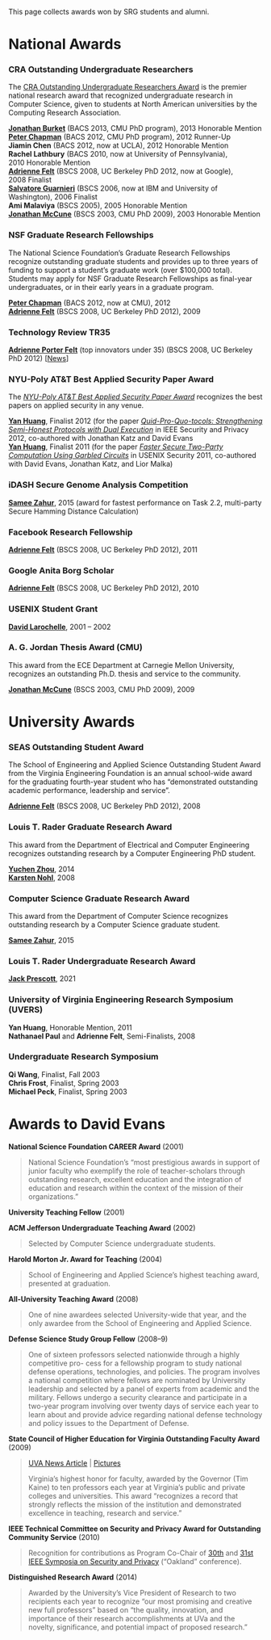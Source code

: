 This page collects awards won by SRG students and alumni.

# National Awards

### CRA Outstanding Undergraduate Researchers


The <a href="//www.cra.org/awards/undergrad/">CRA Outstanding Undergraduate Researchers Award</a> is the premier national research award that recognized undergraduate research in Computer Science, given to students at North American universities by the Computing Research Association.

<div class="hanging"><a href="//jburket.com/"><b>Jonathan Burket</b></a> (BACS 2013, CMU PhD program), 2013&nbsp;Honorable Mention</div>
<div class="hanging"><A href="//www.cs.virginia.edu/~pmc8p/"><b>Peter Chapman</b></a> (BACS 2012, CMU PhD program), 2012&nbsp;Runner-Up</div>
<div class="hanging"><b>Jiamin Chen</b> (BACS 2012, now at UCLA), 2012 Honorable Mention</div>
<div class="hanging"><b>Rachel Lathbury</b> (BACS 2010, now at University of Pennsylvania), 2010&nbsp;Honorable&nbsp;Mention</div>
<div class="hanging"><a href="//www.cs.berkeley.edu/~afelt/"><b>Adrienne Felt</b></a> (BSCS 2008, UC Berkeley PhD 2012, now at Google), 2008&nbsp;Finalist</div>
<div class="hanging"><a href="//sammyg.org/"><b>Salvatore Guarnieri</b></a> (BSCS 2006, now at IBM and University of Washington), 2006&nbsp;Finalist</div>
<div class="hanging"><b>Ami Malaviya</b> (BSCS 2005), 2005&nbsp;Honorable&nbsp;Mention</div>
<div class="hanging"><a href="//www.ece.cmu.edu/~jmmccune/"><b>Jonathan McCune</b></a> (BSCS 2003, CMU PhD 2009), 2003&nbsp;Honorable&nbsp;Mention</div>


### NSF Graduate Research Fellowships

The National Science Foundation&#8217;s Graduate Research Fellowships recognize outstanding graduate students and provides up to three years of funding to support a student&#8217;s graduate work (over $100,000 total).  Students may apply for NSF Graduate Research Fellowships as final-year undergraduates, or in their early years in a graduate program.


<A href="//www.cs.virginia.edu/~pmc8p/"><b>Peter Chapman</b></a> (BACS 2012, now at CMU), 2012<br />
<a href="//www.cs.berkeley.edu/~afelt/"><b>Adrienne Felt</b></a> (BSCS 2008, UC Berkeley PhD 2012), 2009

### Technology Review TR35

<a href="https://www.technologyreview.com/lists/innovators-under-35/2017/visionary/adrienne-felt/"><b>Adrienne Porter Felt</b></a> (top innovators under 35) (BSCS 2008, UC Berkeley PhD 2012) [<a href="2017/alumna-turned-internet-security-expert-listed-among-nations-top-young-innovators.html">News</a>]

### NYU-Poly AT&amp;T Best Applied Security Paper Award

The <a href="//www.poly.edu/csaw2011/csaw-research"><em>NYU-Poly AT&amp;T Best Applied Security Paper Award</em></a> recognizes the best papers on applied security in any venue.

<div class="hanging"><b><a href="//www.cs.virginia.edu/~yh8h/">Yan Huang</a></b>, Finalist 2012 (for the paper <a href="//www.cs.virginia.edu/~evans/pubs/oakland2012/"><em>Quid-Pro-Quo-tocols: Strengthening Semi-Honest Protocols with Dual Execution</em></a> in IEEE Security and Privacy 2012, co-authored with Jonathan Katz and David Evans</div>
<div class="hanging"><b><a href="//www.cs.virginia.edu/~yh8h/">Yan Huang</a></b>, Finalist 2011 (for the paper <a href="//www.cs.virginia.edu/~evans/pubs/usenix2011/"><em>Faster Secure Two-Party Computation Using Garbled Circuits</em></a> in USENIX Security 2011, co-authored with David Evans, Jonathan Katz, and Lior Malka)</div>

### iDASH Secure Genome Analysis Competition

<div class="hanging">
<a href="https://www.cs.virginia.edu/~sza4uq/"><b>Samee Zahur</b></a>, 2015 (award for fastest performance on Task 2.2, multi-party Secure Hamming Distance Calculation)
</div>

### Facebook Research Fellowship

<a href="//www.cs.berkeley.edu/~afelt/"><b>Adrienne Felt</b></a> (BSCS 2008, UC Berkeley PhD 2012), 2011

### Google Anita Borg Scholar

<a href="//www.cs.berkeley.edu/~afelt/"><b>Adrienne Felt</b></a> (BSCS 2008, UC Berkeley PhD 2012), 2010

### USENIX Student Grant

<a href="//blogs.law.harvard.edu/dlarochelle/"><b>David Larochelle</b></a>, 2001 &ndash; 2002

### A. G. Jordan Thesis Award (CMU)

This award from the ECE Department at Carnegie Mellon University, recognizes an outstanding Ph.D. thesis and service to the community.

<a href="//www.ece.cmu.edu/~jmmccune/"><b>Jonathan McCune</b></a> (BSCS 2003, CMU PhD 2009), 2009

# University Awards

### SEAS Outstanding Student Award

The School of Engineering and Applied Science Outstanding Student Award from the Virginia Engineering Foundation is an annual school-wide award for the graduating fourth-year student who has “demonstrated outstanding academic performance, leadership and service”.

<a href="//www.cs.berkeley.edu/~afelt/"><b>Adrienne Felt</b></a> (BSCS 2008, UC Berkeley PhD 2012), 2008

### Louis T. Rader Graduate Research Award

This award from the Department of Electrical and Computer Engineering recognizes outstanding research by a Computer Engineering PhD student.


<a href="//chromium.cs.virginia.edu/"><b>Yuchen Zhou</b></a>, 2014  
<a href="//www.cs.virginia.edu/~kn5f/"><b>Karsten Nohl</b></a>, 2008  

### Computer Science Graduate Research Award

This award from the Department of Computer Science recognizes outstanding research by a Computer Science graduate student.

<a href="https://www.cs.virginia.edu/~sza4uq/"><b>Samee Zahur</b></a>, 2015


### Louis T. Rader Undergraduate Research Award

<a href="https://engineering.virginia.edu/2021-cs-louis-t-rader-undergraduate-research-award-winner-jack-prescott"><b>Jack Prescott</b></a>, 2021

### University of Virginia Engineering Research Symposium (UVERS)

<B>Yan Huang</b>, Honorable Mention, 2011  
<b>Nathanael Paul</b> and <b>Adrienne Felt</b>, Semi-Finalists, 2008  

### Undergraduate Research Symposium

<b>Qi Wang</b>, Finalist, Fall 2003  
<B>Chris Frost</b>, Finalist, Spring 2003  
<b>Michael Peck</b>, Finalist, Spring 2003

# Awards to David Evans

<b>National Science Foundation CAREER Award</b> (2001)
<blockquote><p>
National Science Foundation’s “most prestigious awards in support of junior faculty who exemplify the role of teacher-scholars through outstanding research, excellent education and the integration of education and research within the context of the mission of their organizations.”
</p></blockquote>

<p><b>University Teaching Fellow</b> (2001)</p>
<p><b>ACM Jefferson Undergraduate Teaching Award</b> (2002)</p>
<blockquote><p>
Selected by Computer Science undergraduate students.
</p></blockquote>
<p><b>Harold Morton Jr. Award for Teaching</b> (2004)</p>
<blockquote><p>
School of Engineering and Applied Science’s highest teaching award, presented at graduation.
</p></blockquote>
<p><b>All-University Teaching Award</b> (2008)</p>
<blockquote><p>
One of nine awardees selected University-wide that year, and the only awardee from the School of Engineering and Applied Science.
</p></blockquote>
<p><b>Defense Science Study Group Fellow</b> (2008–9)</p>
<blockquote><p>
One of sixteen professors selected nationwide through a highly competitive pro- cess for a fellowship program to study national defense operations, technologies, and policies. The program involves a national competition where fellows are nominated by University leadership and selected by a panel of experts from academic and the military. Fellows undergo a security clearance and participate in a two-year program involving over twenty days of service each year to learn about and provide advice regarding national defense technology and policy issues to the Department of Defense.
</p></blockquote>
<p><b>State Council of Higher Education for Virginia Outstanding Faculty Award</b> (2009)</p>
<blockquote><p>
<a href="https://news.virginia.edu/content/uva-computer-scientist-david-evans-wins-statewide-outstanding-faculty-award">UVA News Article</a> | <a href="//www.cs.virginia.edu/~evans/pictures/2009-02-19-ofa/">Pictures</a></p>
<p>
Virginia’s highest honor for faculty, awarded by the Governor (Tim Kaine) to ten professors each year at Virginia’s public and private colleges and universities. This award “recognizes a record that strongly reflects the mission of the institution and demonstrated excellence in teaching, research and service.”
</p></blockquote>
<p><b>IEEE Technical Committee on Security and Privacy Award for Outstanding Community Service</b> (2010)</p>
<blockquote><p>
Recognition for contributions as Program Co-Chair of <a href="//oakland09.cs.virginia.edu/">30th</a> and <a href="//oakland31.cs.virginia.edu/">31st IEEE Symposia on Security and Privacy</a> (&#8220;Oakland&#8221; conference).
</p></blockquote>
<p><b>Distinguished Research Award</b> (2014)</p>
<blockquote><p>
Awarded by the University’s Vice President of Research to two recipients each year to recognize “our most promising and creative new full professors” based on “the quality, innovation, and importance of their research accomplishments at UVa and the novelty, significance, and potential impact of proposed research.”
</p></blockquote>
